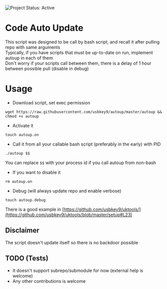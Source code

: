 ![Project Status: Active][Project Status Image]

Code Auto Update
===========================

This script was designed to be call by bash script, and recall it after pulling repo with same arguments<br>
Typically, if you have scripts that must be up-to-date on run, implement autoup in each of them<br>
Don't worry if your scripts call between them, there is a delay of 1 hour between possible pull (disable in debug)

# Usage

* Download script, set exec permission
``` 
wget https://raw.githubusercontent.com/usbkey9/autoup/master/autoup && chmod +x autoup
```

* Activate it
``` 
touch autoup.on
```

* Call it from all your callable bash script (preferably in the early) with PID

```
./autoup $$
```
You can replace `$$` with your process id if you call autoup from non-bash

* If you want to disable it

```
rm autoup.on
```

* Debug (will always update repo and enable verbose)

```
touch autoup.debug
```

There is a good example in [https://github.com/usbkey9/uktools/](https://github.com/usbkey9/uktools/blob/master/setup#L23) 

## Disclaimer
The script doesn't update itself so there is no backdoor possible

## TODO (Tests)

* It doesn't support subrepo/submodule for now (external help is welcome)
* Any other contributions is welcome


[Project Status Image]: https://img.shields.io/badge/project-active-green.svg "Project Status: Active"
